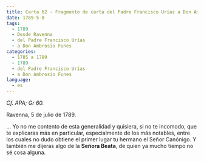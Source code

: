 ```yaml
---
title: Carta 62 - Fragmento de carta del Padre Francisco Urías a Don Ambrosio Funes (Ravenna, 5 de julio de 1789).
date: 1789-5-8
tags:
  - 1789
  - Desde Ravenna
  - del Padre Francisco Urías
  - a Don Ambrosio Funes
categories:
  - 1785 a 1789
  - 1789
  - del Padre Francisco Urías
  - a Don Ambrosio Funes
language:
  - es
---
```

_Cf. APA; Gr 60._

Ravenna, 5 de julio de 1789.

... Yo no me contento de esta generalidad y quisiera, si no te incomodo, que te explicaras más en particular, especialmente de los más notables, entre los cuales no dudo obtiene el primer lugar tu hermano el Señor Canónigo. Y también me dijeras algo de la __Señora Beata__, de quien ya mucho tiempo no sé cosa alguna.
